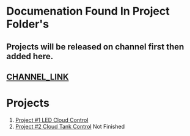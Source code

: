 # Documenation Found In Project Folder's

## Projects will be released on channel first then added here.
## [CHANNEL_LINK](http://youtube.com/dronemesh)


# Projects
1. [Project #1 LED Cloud Control](https://github.com/DroneMesh/IOTPUSH/tree/master/MicroPython_Projects/ESP8266/P001_Cloud_LED_Control_Basic)
2. [Project #2 Cloud Tank Control](https://github.com/DroneMesh/IOTPUSH/tree/master/MicroPython_Projects/ESP8266/Tank_Project_V1) Not Finished